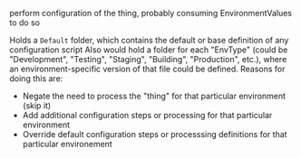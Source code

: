perform configuration of the thing, probably consuming EnvironmentValues to do so

Holds a `Default` folder, which contains the default or base definition of any configuration script
Also would hold a folder for each "EnvType" (could be "Development", "Testing", "Staging", "Building", "Production", etc.), where an environment-specific version of that file could be defined. Reasons for doing this are:
- Negate the need to process the "thing" for that particular environment (skip it)
- Add additional configuration steps or processing for that particular environment
- Override default configuration steps or processsing definitions for that particular environement
